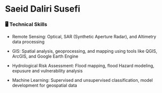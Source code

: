 # Saeid Daliri Susefi







### 🖥️ Technical Skills
- Remote Sensing: Optical, SAR (Synthetic Aperture Radar), and Altimetry data processing

- GIS: Spatial analysis, geoprocessing, and mapping using tools like QGIS, ArcGIS, and Google Earth Engine

- Hydrological Risk Assessment: Flood mapping, flood Hazard modeling, expusure and vulnerability analysis

- Machine Learning: Supervised and unsupervised classification, model development for geospatial data

